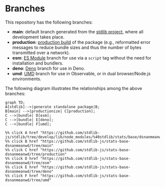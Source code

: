 <!--

@license Apache-2.0

Copyright (c) 2022 The Stdlib Authors.

Licensed under the Apache License, Version 2.0 (the "License");
you may not use this file except in compliance with the License.
You may obtain a copy of the License at

    http://www.apache.org/licenses/LICENSE-2.0

Unless required by applicable law or agreed to in writing, software
distributed under the License is distributed on an "AS IS" BASIS,
WITHOUT WARRANTIES OR CONDITIONS OF ANY KIND, either express or implied.
See the License for the specific language governing permissions and
limitations under the License.

-->

# Branches

This repository has the following branches:

-   **main**: default branch generated from the [stdlib project][stdlib-url], where all development takes place.
-   **production**: [production build][production-url] of the package (e.g., reformatted error messages to reduce bundle sizes and thus the number of bytes transmitted over a network).
-   **esm**: [ES Module][esm-url] branch for use via a `script` tag without the need for installation and bundlers.
-   **deno**: [Deno][deno-url] branch for use in Deno.
-   **umd**: [UMD][umd-url] branch for use in Observable, or in dual browser/Node.js environments.

The following diagram illustrates the relationships among the above branches:

```mermaid
graph TD;
A[stdlib]-->|generate standalone package|B;
B[main] -->|productionize| C[production];
C -->|bundle| D[esm];
C -->|bundle| E[deno];
C -->|bundle| F[umd];

%% click A href "https://github.com/stdlib-js/stdlib/tree/develop/lib/node_modules/%40stdlib/stats/base/dsnanmeanwd"
%% click B href "https://github.com/stdlib-js/stats-base-dsnanmeanwd/tree/main"
%% click C href "https://github.com/stdlib-js/stats-base-dsnanmeanwd/tree/production"
%% click D href "https://github.com/stdlib-js/stats-base-dsnanmeanwd/tree/esm"
%% click E href "https://github.com/stdlib-js/stats-base-dsnanmeanwd/tree/deno"
%% click F href "https://github.com/stdlib-js/stats-base-dsnanmeanwd/tree/umd"
```

[stdlib-url]: https://github.com/stdlib-js/stdlib/tree/develop/lib/node_modules/%40stdlib/stats/base/dsnanmeanwd
[production-url]: https://github.com/stdlib-js/stats-base-dsnanmeanwd/tree/production
[deno-url]: https://github.com/stdlib-js/stats-base-dsnanmeanwd/tree/deno
[umd-url]: https://github.com/stdlib-js/stats-base-dsnanmeanwd/tree/umd
[esm-url]: https://github.com/stdlib-js/stats-base-dsnanmeanwd/tree/esm